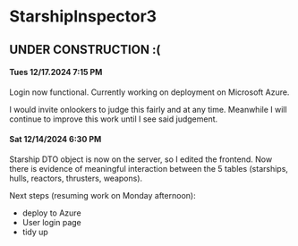 # StarshipInspector3

## UNDER CONSTRUCTION :(

#### Tues 12/17.2024 7:15 PM
Login now functional.  Currently working on deployment on Microsoft Azure.

I would invite onlookers to judge this fairly and at any time.  Meanwhile I will continue to improve this work until I see said judgement.

#### Sat 12/14/2024 6:30 PM
Starship DTO object is now on the server, so I edited the frontend.  Now there is evidence of meaningful interaction between the 5 tables (starships, hulls, reactors, thrusters, weapons).

Next steps (resuming work on Monday afternoon):
- deploy to Azure
- User login page
- tidy up